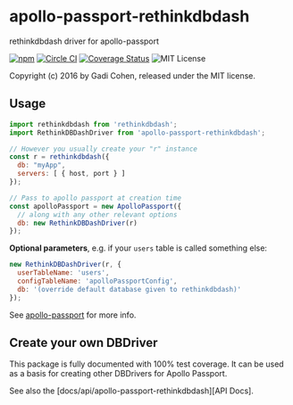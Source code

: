 # apollo-passport-rethinkdbdash

rethinkdbdash driver for apollo-passport

[![npm](https://img.shields.io/npm/v/apollo-passport-rethinkdbdash.svg?maxAge=2592000)](https://www.npmjs.com/package/apollo-passport-rethinkdbdash) [![Circle CI](https://circleci.com/gh/apollo-passport/rethinkdbdash.svg?style=shield)](https://circleci.com/gh/apollo-passport/rethinkdbdash) [![Coverage Status](https://coveralls.io/repos/github/apollo-passport/rethinkdbdash/badge.svg?branch=master)](https://coveralls.io/github/apollo-passport/rethinkdbdash?branch=master) ![MIT License](https://img.shields.io/badge/license-MIT-blue.svg)

Copyright (c) 2016 by Gadi Cohen, released under the MIT license.

## Usage

```js
import rethinkdbdash from 'rethinkdbdash';
import RethinkDBDashDriver from 'apollo-passport-rethinkdbdash';

// However you usually create your "r" instance
const r = rethinkdbdash({
  db: "myApp",
  servers: [ { host, port } ]
});

// Pass to apollo passport at creation time
const apolloPassport = new ApolloPassport({
  // along with any other relevant options
  db: new RethinkDBDashDriver(r)
});
```

**Optional parameters**, e.g. if your `users` table is called something else:

```js
new RethinkDBDashDriver(r, {
  userTableName: 'users',
  configTableName: 'apolloPassportConfig',
  db: '(override default database given to rethinkdbdash)'
});
```

See [apollo-passport](https://github.com/apollo-passport/apollo-passport) for more info.

## Create your own DBDriver

This package is fully documented with 100% test coverage.  It can be used as a basis for creating other DBDrivers for Apollo Passport.

See also the [docs/api/apollo-passport-rethinkdbdash][API Docs].
